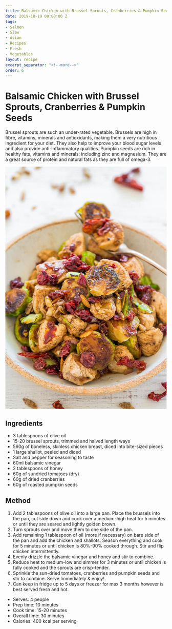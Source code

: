 ```yaml
---
title: Balsamic Chicken with Brussel Sprouts, Cranberries & Pumpkin Seeds
date: 2019-10-19 00:00:00 Z
tags:
- Salmon
- Slaw
- Asian
- Recipes
- Fresh
- Vegetables
layout: recipe
excerpt_separator: "<!--more-->"
order: 6
---
```


# Balsamic Chicken with Brussel Sprouts, Cranberries & Pumpkin Seeds

Brussel sprouts are such an under-rated vegetable. Brussels are high in fibre, vitamins, minerals and antioxidants, making them a very nutritious ingredient for your diet. They also help to improve your blood sugar levels and also provide anti-inflammatory qualities. Pumpkin seeds are rich in healthy fats, vitamins and minerals; including zinc and magnesium. They are a great source of protein and natural fats as they are full of omega-3.

<!--more-->

[![Balsamic Chicken Brussels](/_uploads/balsamicchickenbrussels.jpg)](/_uploads/balsamicchickenbrussels.jpg)

## Ingredients

- 3 tablespoons of olive oil
- 15-20 brussel sprouts, trimmed and halved length ways
- 560g of boneless, skinless chicken breast, diced into bite-sized pieces
- 1 large shallot, peeled and diced
- Salt and pepper for seasoning to taste
- 60ml balsamic vinegar
- 2 tablespoons of honey
- 60g of sundried tomatoes (dry)
- 60g of dried cranberries
- 60g of roasted pumpkin seeds


## Method

1.	Add 2 tablespoons of olive oil into a large pan. Place the brussels into the pan, cut side down and cook over a medium-high heat for 5 minutes or until they are seared and lightly golden brown.
2.	Turn sprouts over and move them to one side of the pan.
3.	Add remaining 1 tablespoon of oil (more if necessary) on bare side of the pan and add the chicken and shallots. Season everything and cook for 5 minutes or until chicken is 80%-90% cooked through. Stir and flip chicken intermittently.
4.	Evenly drizzle the balsamic vinegar and honey and stir to combine.
5.	Reduce heat to medium-low and simmer for 3 minutes or until chicken is fully cooked and the sprouts are crisp-tender.
6.	Sprinkle the sun-dried tomatoes, cranberries and pumpkin seeds and stir to combine. Serve Immediately & enjoy!
7.	Can keep in fridge up to 5 days or freezer for max 3 months however is best served fresh and hot.   

- Serves: 4 people
- Prep time: 10 minutes
- Cook time: 15-20 minutes
- Overall time: 30 minutes
- Calories: 400 kcal per serving
